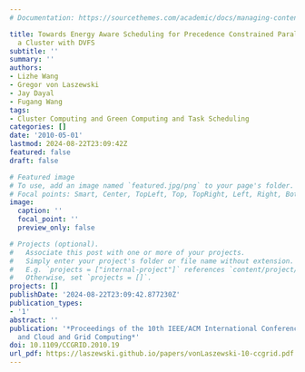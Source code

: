 ```yaml
---
# Documentation: https://sourcethemes.com/academic/docs/managing-content/

title: Towards Energy Aware Scheduling for Precedence Constrained Parallel Tasks in
  a Cluster with DVFS
subtitle: ''
summary: ''
authors:
- Lizhe Wang
- Gregor von Laszewski
- Jay Dayal
- Fugang Wang
tags:
- Cluster Computing and Green Computing and Task Scheduling
categories: []
date: '2010-05-01'
lastmod: 2024-08-22T23:09:42Z
featured: false
draft: false

# Featured image
# To use, add an image named `featured.jpg/png` to your page's folder.
# Focal points: Smart, Center, TopLeft, Top, TopRight, Left, Right, BottomLeft, Bottom, BottomRight.
image:
  caption: ''
  focal_point: ''
  preview_only: false

# Projects (optional).
#   Associate this post with one or more of your projects.
#   Simply enter your project's folder or file name without extension.
#   E.g. `projects = ["internal-project"]` references `content/project/deep-learning/index.md`.
#   Otherwise, set `projects = []`.
projects: []
publishDate: '2024-08-22T23:09:42.877230Z'
publication_types:
- '1'
abstract: ''
publication: '*Proceedings of the 10th IEEE/ACM International Conference on Cluster
  and Cloud and Grid Computing*'
doi: 10.1109/CCGRID.2010.19
url_pdf: https://laszewski.github.io/papers/vonLaszewski-10-ccgrid.pdf
---
```

